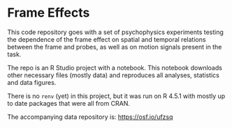 # Frame Effects

This code repository goes with a set of psychophysics experiments testing the dependence of the frame effect on spatial and temporal relations between the frame and probes, as well as on motion signals present in the task.

The repo is an R Studio project with a notebook. This notebook downloads other necessary files (mostly data) and reproduces all analyses, statistics and data figures.

There is no `renv` (yet) in this project, but it was run on R 4.5.1 with mostly up to date packages that were all from CRAN.

The accompanying data repository is: <https://osf.io/ufzsq>

## 
